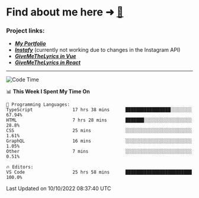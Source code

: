 # Find about me here ➜ [🧑](https://pauabella.dev)

### Project links:
- ***[My Portfolio](https://pauabella.dev)***
- ***[Instafy](https://instafy.me)*** (currently not working due to changes in the Instagram API)
- ***[GiveMeTheLyrics in Vue](https://lyrics.pauabella.dev)***
- ***[GiveMeTheLyrics in React](https://pauabella.dev/GiveMeTheLyrics)***

---
<!--START_SECTION:waka-->
![Code Time](http://img.shields.io/badge/Code%20Time-1%2C526%20hrs%2012%20mins-blue)

📊 **This Week I Spent My Time On** 

```text
💬 Programming Languages: 
TypeScript               17 hrs 38 mins      █████████████████░░░░░░░░   67.94% 
HTML                     7 hrs 28 mins       ███████░░░░░░░░░░░░░░░░░░   28.8% 
CSS                      25 mins             ░░░░░░░░░░░░░░░░░░░░░░░░░   1.61% 
GraphQL                  16 mins             ░░░░░░░░░░░░░░░░░░░░░░░░░   1.05% 
Other                    7 mins              ░░░░░░░░░░░░░░░░░░░░░░░░░   0.51%

🔥 Editors: 
VS Code                  25 hrs 58 mins      █████████████████████████   100.0%

```


 Last Updated on 10/10/2022 08:37:40 UTC
<!--END_SECTION:waka-->
